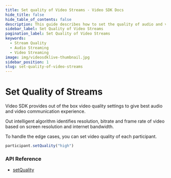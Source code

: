 ```yaml
---
title: Set quality of Video Streams - Video SDK Docs
hide_title: false
hide_table_of_contents: false
description: This guide describes how to set the quality of audio and video communication such as low, medium and high. 
sidebar_label: Set Quality of Video Streams
pagination_label: Set Quality of Video Streams
keywords:
  - Stream Quality
  - Audio Streaming
  - Video Streaming
image: img/videosdklive-thumbnail.jpg
sidebar_position: 1
slug: set-quality-of-video-streams
---
```


# Set Quality of Streams
Video SDK provides out of the box video quality settings to give best audio and video communication experience.

Out intelligent algorithm identifies resolution, bitrate and frame rate of video based on screen resolution and internet bandwidth. 

To handle the edge cases, you can set video quality of each participant. 

```js
participant.setQuality("high")
```
### API Reference
- [setQuality](/javascript/api/sdk-reference/participant-class/methods)

